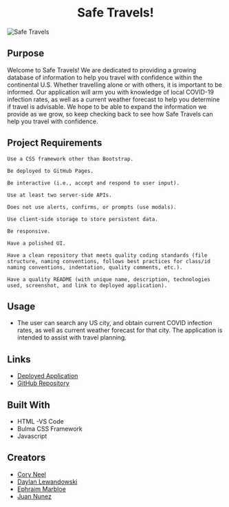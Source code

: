 <h1 align="center">Safe Travels!</h1>

![Safe Travels](https://user-images.githubusercontent.com/72768374/106069578-60482a80-60c8-11eb-8123-4ffed6c957b1.gif)

## Purpose

Welcome to Safe Travels! We are dedicated to providing a growing database of information to help you travel with confidence within the continental U.S. Whether travelling alone or with others, it is important to be informed. Our application will arm you with knowledge of local COVID-19 infection rates, as well as a current weather forecast to help you determine if travel is advisable. We hope to be able to expand the information we provide as we grow, so keep checking back to see how Safe Travels can help you travel with confidence.

## Project Requirements 

```
Use a CSS framework other than Bootstrap.

Be deployed to GitHub Pages.

Be interactive (i.e., accept and respond to user input).

Use at least two server-side APIs.

Does not use alerts, confirms, or prompts (use modals).

Use client-side storage to store persistent data.

Be responsive.

Have a polished UI.

Have a clean repository that meets quality coding standards (file structure, naming conventions, follows best practices for class/id naming conventions, indentation, quality comments, etc.).

Have a quality README (with unique name, description, technologies used, screenshot, and link to deployed application).

```
## Usage
* The user can search any US city, and obtain current COVID infection rates, as well as current weather forecast for that city.  The application is intended to assist with travel planning.

## Links
* [Deployed Application](https://cocobeware83.github.io/group-project1/)
* [GitHub Repository](https://github.com/cocobeware83/group-project1) 

## Built With
* HTML -VS Code 
* Bulma CSS Framework
* Javascript

## Creators
* [Cory Neel](https://cocobeware83.github.io/coryneel/)
* [Daylan Lewandowski](https://daylan-lewandowski.github.io/)
* [Ephraim Marbloe](https://emarbloe.github.io/personal_portfolio/)
* [Juan Nunez](https://jnunez1229.github.io/juan-nunez/)
